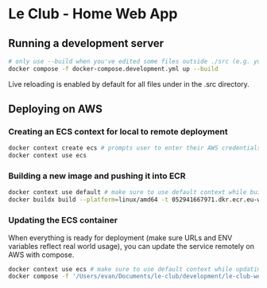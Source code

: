 # Le Club - Home Web App

## Running a development server

```sh
# only use --build when you've edited some files outside ./src (e.g. you've updated your dependencies with `yarn add`) 
docker compose -f docker-compose.development.yml up --build 
```

Live reloading is enabled by default for all files under in the .src directory.

## Deploying on AWS

### Creating an ECS context for local to remote deployment

```sh
docker context create ecs # prompts user to enter their AWS credentials
docker context use ecs
```

### Building a new image and pushing it into ECR

```sh
docker context use default # make sure to use default context while building
docker buildx build --platform=linux/amd64 -t 052941667971.dkr.ecr.eu-west-3.amazonaws.com/le-club-home:latest -o type=registry .
```

### Updating the ECS container

When everything is ready for deployment (make sure URLs and ENV variables reflect real world usage),
you can update the service remotely on AWS with compose.

```sh
docker context use ecs # make sure to use default context while updating
docker compose -f '/Users/evan/Documents/le-club/development/le-club-web/docker-compose.prod.yml' up
```